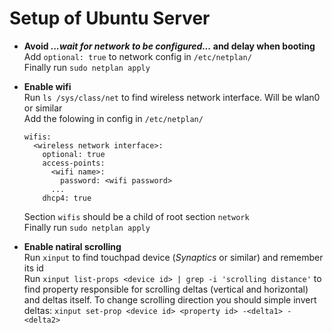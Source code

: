 # Setup of Ubuntu Server

* **Avoid *...wait for network to be configured...* and delay when booting** \
  Add ```optional: true``` to network config in ```/etc/netplan/``` \
  Finally run ```sudo netplan apply```

* **Enable wifi** \
  Run ```ls /sys/class/net``` to find wireless network interface. Will be wlan0 or similar \
  Add the folowing in config in ```/etc/netplan/```
  ```
  wifis:
    <wireless network interface>:
      optional: true
      access-points:
        <wifi name>:
          password: <wifi password>
        ...
      dhcp4: true
  ```
  Section ```wifis``` should be a child of root section ```network``` \
  Finally run ```sudo netplan apply```

* **Enable natiral scrolling** \
  Run ```xinput``` to find touchpad device (*Synaptics* or similar) and remember its id \
  Run ```xinput list-props <device id> | grep -i 'scrolling distance'``` 
  to find property responsible for scrolling deltas (vertical and horizontal) and deltas itself.
  To change scrolling direction you should simple invert deltas:
  ```xinput set-prop <device id> <property id> -<delta1> -<delta2>```